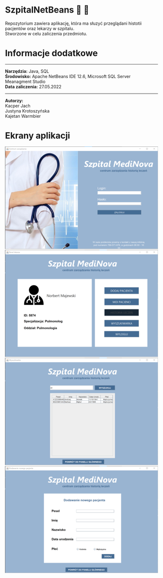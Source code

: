 # SzpitalNetBeans :hospital: :page_facing_up:
Repozytorium zawiera aplikację, która ma słuzyć przeglądani histotii pacjentów oraz lekarzy w szpitalu.   
Stworzone w celu zaliczenia przedmiotu.

# Informacje dodatkowe
***  
__Narzędzia:__ Java, SQL   
__Środowisko:__  Apache NetBeans IDE 12.6, Microsoft SQL Server Meanagment Studio   
__Data zaliczenia:__ 27.05.2022     
***

__Autorzy:__  
Kacper Jach   
Justyna Krotoszyńska   
Kajetan Warmbier   
# Ekrany aplikacji
![Ekran logowania](./images/jpa1.png)
![Ekran główny](./images/jpa2.png)
![Ekran wyszukiwania](./images/jpa3.png)
![Ekran dodawania nowego pacjenta](./images/jpa4.png)
